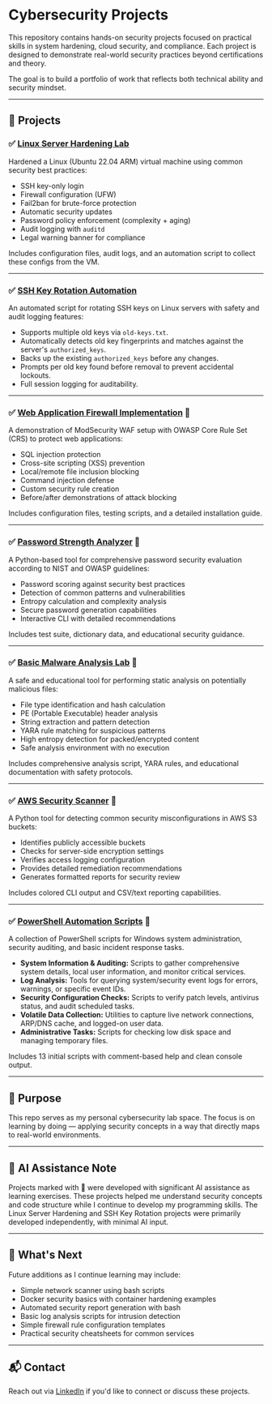 # Cybersecurity Projects

This repository contains hands-on security projects focused on practical skills in system hardening, cloud security, and compliance. Each project is designed to demonstrate real-world security practices beyond certifications and theory.

The goal is to build a portfolio of work that reflects both technical ability and security mindset.

---

## 📂 Projects

### ✅ [Linux Server Hardening Lab](./linux-server-hardening/)
Hardened a Linux (Ubuntu 22.04 ARM) virtual machine using common security best practices:
- SSH key-only login
- Firewall configuration (UFW)
- Fail2ban for brute-force protection
- Automatic security updates
- Password policy enforcement (complexity + aging)
- Audit logging with `auditd`
- Legal warning banner for compliance

Includes configuration files, audit logs, and an automation script to collect these configs from the VM.

---

### ✅ [SSH Key Rotation Automation](./ssh-key-rotation/)
An automated script for rotating SSH keys on Linux servers with safety and audit logging features:
- Supports multiple old keys via `old-keys.txt`.
- Automatically detects old key fingerprints and matches against the server's `authorized_keys`.
- Backs up the existing `authorized_keys` before any changes.
- Prompts per old key found before removal to prevent accidental lockouts.
- Full session logging for auditability.

---

### ✅ [Web Application Firewall Implementation](./web-app-firewall/) 🤖
A demonstration of ModSecurity WAF setup with OWASP Core Rule Set (CRS) to protect web applications:
- SQL injection protection
- Cross-site scripting (XSS) prevention
- Local/remote file inclusion blocking
- Command injection defense
- Custom security rule creation
- Before/after demonstrations of attack blocking

Includes configuration files, testing scripts, and a detailed installation guide.

---

### ✅ [Password Strength Analyzer](./password-analyzer/) 🤖
A Python-based tool for comprehensive password security evaluation according to NIST and OWASP guidelines:
- Password scoring against security best practices
- Detection of common patterns and vulnerabilities
- Entropy calculation and complexity analysis
- Secure password generation capabilities
- Interactive CLI with detailed recommendations

Includes test suite, dictionary data, and educational security guidance.

---

### ✅ [Basic Malware Analysis Lab](./malware-analysis-lab/) 🤖
A safe and educational tool for performing static analysis on potentially malicious files:
- File type identification and hash calculation
- PE (Portable Executable) header analysis
- String extraction and pattern detection
- YARA rule matching for suspicious patterns
- High entropy detection for packed/encrypted content
- Safe analysis environment with no execution

Includes comprehensive analysis script, YARA rules, and educational documentation with safety protocols.

---

### ✅ [AWS Security Scanner](./aws-security-scanner/) 🤖
A Python tool for detecting common security misconfigurations in AWS S3 buckets:
- Identifies publicly accessible buckets
- Checks for server-side encryption settings
- Verifies access logging configuration
- Provides detailed remediation recommendations
- Generates formatted reports for security review

Includes colored CLI output and CSV/text reporting capabilities.

---

### ✅ [PowerShell Automation Scripts](./powershell-automation/) 🤖
A collection of PowerShell scripts for Windows system administration, security auditing, and basic incident response tasks.
- **System Information & Auditing:** Scripts to gather comprehensive system details, local user information, and monitor critical services.
- **Log Analysis:** Tools for querying system/security event logs for errors, warnings, or specific event IDs.
- **Security Configuration Checks:** Scripts to verify patch levels, antivirus status, and audit scheduled tasks.
- **Volatile Data Collection:** Utilities to capture live network connections, ARP/DNS cache, and logged-on user data.
- **Administrative Tasks:** Scripts for checking low disk space and managing temporary files.

Includes 13 initial scripts with comment-based help and clean console output.

---

## 🎯 Purpose
This repo serves as my personal cybersecurity lab space. The focus is on learning by doing — applying security concepts in a way that directly maps to real-world environments.

---

## 🤖 AI Assistance Note
Projects marked with 🤖 were developed with significant AI assistance as learning exercises. These projects helped me understand security concepts and code structure while I continue to develop my programming skills. The Linux Server Hardening and SSH Key Rotation projects were primarily developed independently, with minimal AI input.

---

## 🚀 What's Next
Future additions as I continue learning may include:
- Simple network scanner using bash scripts
- Docker security basics with container hardening examples
- Automated security report generation with bash
- Basic log analysis scripts for intrusion detection
- Simple firewall rule configuration templates
- Practical security cheatsheets for common services

---

## 📬 Contact
Reach out via [LinkedIn](https://www.linkedin.com/in/enzo-lucchesi) if you'd like to connect or discuss these projects.
